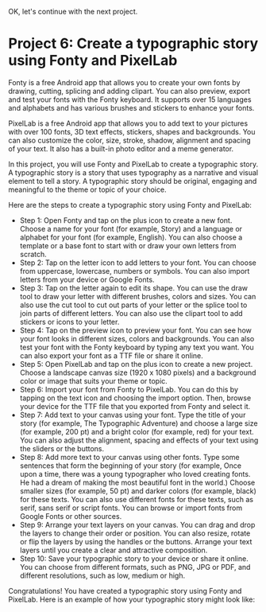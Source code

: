 OK, let's continue with the next project.

# Project 6: Create a typographic story using Fonty and PixelLab

Fonty is a free Android app that allows you to create your own fonts by drawing, cutting, splicing and adding clipart. You can also preview, export and test your fonts with the Fonty keyboard. It supports over 15 languages and alphabets and has various brushes and stickers to enhance your fonts.

PixelLab is a free Android app that allows you to add text to your pictures with over 100 fonts, 3D text effects, stickers, shapes and backgrounds. You can also customize the color, size, stroke, shadow, alignment and spacing of your text. It also has a built-in photo editor and a meme generator.

In this project, you will use Fonty and PixelLab to create a typographic story. A typographic story is a story that uses typography as a narrative and visual element to tell a story. A typographic story should be original, engaging and meaningful to the theme or topic of your choice.

Here are the steps to create a typographic story using Fonty and PixelLab:

- Step 1: Open Fonty and tap on the plus icon to create a new font. Choose a name for your font (for example, Story) and a language or alphabet for your font (for example, English). You can also choose a template or a base font to start with or draw your own letters from scratch.
- Step 2: Tap on the letter icon to add letters to your font. You can choose from uppercase, lowercase, numbers or symbols. You can also import letters from your device or Google Fonts.
- Step 3: Tap on the letter again to edit its shape. You can use the draw tool to draw your letter with different brushes, colors and sizes. You can also use the cut tool to cut out parts of your letter or the splice tool to join parts of different letters. You can also use the clipart tool to add stickers or icons to your letter.
- Step 4: Tap on the preview icon to preview your font. You can see how your font looks in different sizes, colors and backgrounds. You can also test your font with the Fonty keyboard by typing any text you want. You can also export your font as a TTF file or share it online.
- Step 5: Open PixelLab and tap on the plus icon to create a new project. Choose a landscape canvas size (1920 x 1080 pixels) and a background color or image that suits your theme or topic.
- Step 6: Import your font from Fonty to PixelLab. You can do this by tapping on the text icon and choosing the import option. Then, browse your device for the TTF file that you exported from Fonty and select it.
- Step 7: Add text to your canvas using your font. Type the title of your story (for example, The Typographic Adventure) and choose a large size (for example, 200 pt) and a bright color (for example, red) for your text. You can also adjust the alignment, spacing and effects of your text using the sliders or the buttons.
- Step 8: Add more text to your canvas using other fonts. Type some sentences that form the beginning of your story (for example, Once upon a time, there was a young typographer who loved creating fonts. He had a dream of making the most beautiful font in the world.) Choose smaller sizes (for example, 50 pt) and darker colors (for example, black) for these texts. You can also use different fonts for these texts, such as serif, sans serif or script fonts. You can browse or import fonts from Google Fonts or other sources.
- Step 9: Arrange your text layers on your canvas. You can drag and drop the layers to change their order or position. You can also resize, rotate or flip the layers by using the handles or the buttons. Arrange your text layers until you create a clear and attractive composition.
- Step 10: Save your typographic story to your device or share it online. You can choose from different formats, such as PNG, JPG or PDF, and different resolutions, such as low, medium or high.

Congratulations! You have created a typographic story using Fonty and PixelLab. Here is an example of how your typographic story might look like: